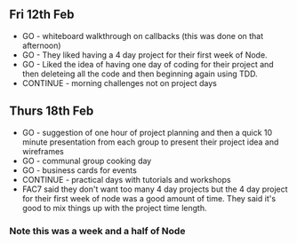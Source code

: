 ## Fri 12th Feb

* GO - whiteboard walkthrough on callbacks (this was done on that afternoon)
* GO - They liked having a 4 day project for their first week of Node.
* GO - Liked the idea of having one day of coding for their project and then deleteing all the code and then beginning again using TDD.
* CONTINUE - morning challenges not on project days

## Thurs 18th Feb

* GO - suggestion of one hour of project planning and then a quick 10 minute presentation from each group to present their project idea and wireframes
* GO - communal group cooking day
* GO - business cards for events
* CONTINUE - practical days with tutorials and workshops
* FAC7 said they don't want too many 4 day projects but the 4 day project for their first week of node was a good amount of time. They said it's good to mix things up with the project time length.

### Note this was a week and a half of Node

